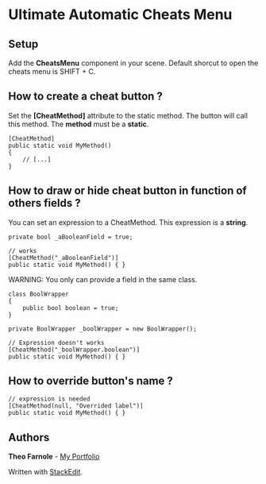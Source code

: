 
# Ultimate Automatic Cheats Menu 

## Setup
Add the **CheatsMenu** component in your scene.
Default shorcut to open the cheats menu is SHIFT + C.

## How to create a cheat button ?

Set the **[CheatMethod]** attribute to the static method. The button will call this method. 
The **method** must be a **static**.
    
	[CheatMethod]
	public static void MyMethod()
	{
		// [...]
	}

## How to draw or hide cheat button in function of others fields ?
You can set an expression to a CheatMethod. This expression is a **string**. 


	private bool _aBooleanField = true;

	// works
    [CheatMethod("_aBooleanField")]
    public static void MyMethod() { }
    
WARNING: You only can provide a field in the same class. 
  
    class BoolWrapper
    {
	    public bool boolean = true;
    }

	private BoolWrapper _boolWrapper = new BoolWrapper();
    
    // Expression doesn't works
    [CheatMethod("_boolWrapper.boolean")]
    public static void MyMethod() { }


## How to override button's name ?

	// expression is needed
    [CheatMethod(null, "Overrided label")]
    public static void MyMethod() { }


## Authors
**Theo Farnole**  - [My Portfolio](tfarnole.me/)


Written with [StackEdit](https://stackedit.io/).
